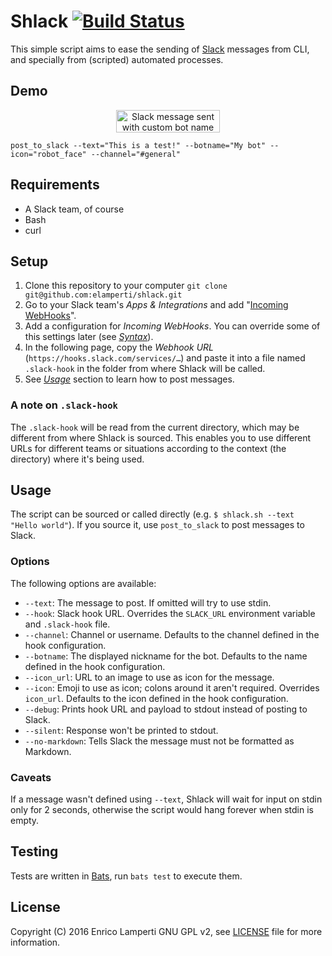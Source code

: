 # Shlack [![Build Status](https://travis-ci.org/elamperti/shlack.svg?branch=master)](https://travis-ci.org/elamperti/shlack)

This simple script aims to ease the sending of [Slack](https://slack.com/) messages from CLI, and specially from (scripted) automated processes.

## Demo
<p align="center"><img src="https://cloud.githubusercontent.com/assets/910672/21553414/e9957f6e-cde6-11e6-92eb-d64f9822ef23.png" alt="Slack message sent with custom bot name and emoji icon" height="36" width="166"></p>

```shell
post_to_slack --text="This is a test!" --botname="My bot" --icon="robot_face" --channel="#general"
```

## Requirements
  - A Slack team, of course
  - Bash
  - curl

## Setup
  1. Clone this repository to your computer `git clone git@github.com:elamperti/shlack.git`
  2. Go to your Slack team's _Apps & Integrations_ and add "[Incoming WebHooks](https://slack.com/apps/A0F7XDUAZ-incoming-webhooks)".
  3. Add a configuration for _Incoming WebHooks_. You can override some of this settings later (see [_Syntax_](#syntax)). 
  4. In the following page, copy the _Webhook URL_ (`https://hooks.slack.com/services/…`) and paste it into a file named `.slack-hook` in the folder from where Shlack will be called.
  5. See [_Usage_](#usage) section to learn how to post messages.

### A note on `.slack-hook`
The `.slack-hook` will be read from the current directory, which may be different from where Shlack is sourced. 
This enables you to use different URLs for different teams or situations according to the context (the directory) where it's being used.

## Usage
The script can be sourced or called directly (e.g. `$ shlack.sh --text "Hello world"`).
If you source it, use `post_to_slack` to post messages to Slack.

### Options
The following options are available:
  * `--text`: The message to post. If omitted will try to use stdin.
  * `--hook`: Slack hook URL. Overrides the `SLACK_URL` environment variable and `.slack-hook` file.
  * `--channel`: Channel or username. Defaults to the channel defined in the hook configuration.
  * `--botname`: The displayed nickname for the bot. Defaults to the name defined in the hook configuration. 
  * `--icon_url`: URL to an image to use as icon for the message.
  * `--icon`: Emoji to use as icon; colons around it aren't required. Overrides `icon_url`. Defaults to the icon defined in the hook configuration.
  * `--debug`: Prints hook URL and payload to stdout instead of posting to Slack.
  * `--silent`: Response won't be printed to stdout.
  * `--no-markdown`: Tells Slack the message must not be formatted as Markdown.

### Caveats
If a message wasn't defined using `--text`, Shlack will wait for input on stdin only for 2 seconds, otherwise the script would hang forever when stdin is empty.

## Testing
Tests are written in [Bats](https://github.com/sstephenson/bats), run `bats test` to execute them.

## License
Copyright (C) 2016  Enrico Lamperti
GNU GPL v2, see [LICENSE](./LICENSE) file for more information.
